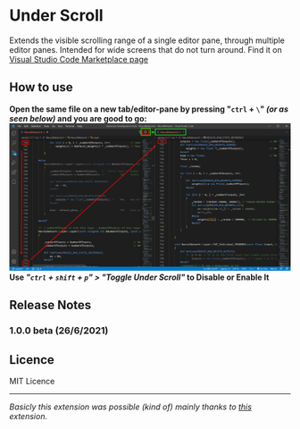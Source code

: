 
#  Under Scroll 

  

Extends the visible scrolling range of a single editor pane, through multiple editor panes. Intended for wide screens that do not turn around. Find it on [Visual Studio Code Marketplace page](https://marketplace.visualstudio.com/items?itemName=GiorgosXou.under-scroll)

  
## How to use   
**Open the same file on a new tab/editor-pane by pressing   "```ctrl``` + ```\```"  *(or as seen below)* and you are good to go:**
![Example Image](https://github.com/GiorgosXou/under-scroll/raw/master/image.jpg)
**Use _"```ctrl``` + ```shift``` + ```p```" > "Toggle Under Scroll"_ to Disable or Enable It**
##  Release Notes  

###  1.0.0 beta (26/6/2021)

  
 
## Licence
MIT Licence



-----------------------------------------------------------------------------------------------------------
_Basicly this extension was possible _(kind of)_ mainly thanks to [this](https://marketplace.visualstudio.com/items?itemName=masakit.synchronized-scrolling) extension._